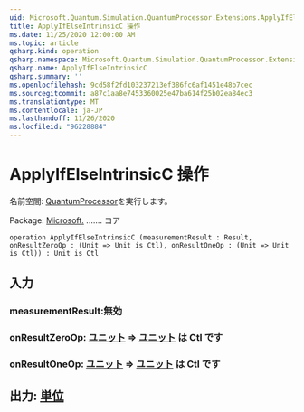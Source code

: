 ```yaml
---
uid: Microsoft.Quantum.Simulation.QuantumProcessor.Extensions.ApplyIfElseIntrinsicC
title: ApplyIfElseIntrinsicC 操作
ms.date: 11/25/2020 12:00:00 AM
ms.topic: article
qsharp.kind: operation
qsharp.namespace: Microsoft.Quantum.Simulation.QuantumProcessor.Extensions
qsharp.name: ApplyIfElseIntrinsicC
qsharp.summary: ''
ms.openlocfilehash: 9cd58f2fd103237213ef386fc6af1451e48b7cec
ms.sourcegitcommit: a87c1aa8e7453360025e47ba614f25b02ea84ec3
ms.translationtype: MT
ms.contentlocale: ja-JP
ms.lasthandoff: 11/26/2020
ms.locfileid: "96228884"
---
```

# <a name="applyifelseintrinsicc-operation"></a>ApplyIfElseIntrinsicC 操作

名前空間: [QuantumProcessor](xref:Microsoft.Quantum.Simulation.QuantumProcessor.Extensions)を実行します。

Package: [Microsoft.](https://nuget.org/packages/Microsoft.Quantum.QSharp.Core) ....... コア




```qsharp
operation ApplyIfElseIntrinsicC (measurementResult : Result, onResultZeroOp : (Unit => Unit is Ctl), onResultOneOp : (Unit => Unit is Ctl)) : Unit is Ctl
```


## <a name="input"></a>入力

### <a name="measurementresult--__invalidresult__"></a>measurementResult:__無効 <Result>__




### <a name="onresultzeroop--unit--unit--is-ctl"></a>onResultZeroOp: [ユニット](xref:microsoft.quantum.lang-ref.unit) => [ユニット](xref:microsoft.quantum.lang-ref.unit)  は Ctl です




### <a name="onresultoneop--unit--unit--is-ctl"></a>onResultOneOp: [ユニット](xref:microsoft.quantum.lang-ref.unit) => [ユニット](xref:microsoft.quantum.lang-ref.unit)  は Ctl です





## <a name="output--unit"></a>出力: [単位](xref:microsoft.quantum.lang-ref.unit)

